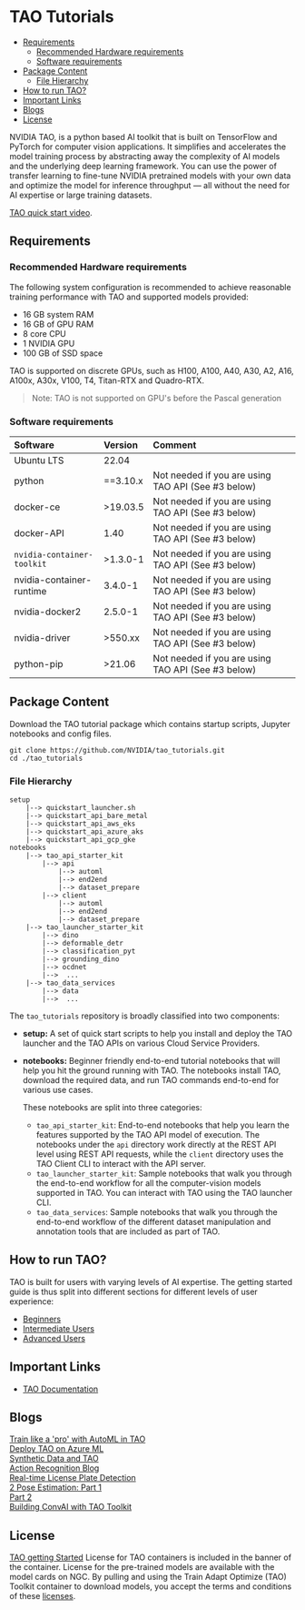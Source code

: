 # TAO Tutorials

<!-- vscode-markdown-toc -->
* [Requirements](#Requirements)
	* [Recommended Hardware requirements](#RecommendedHardwarerequirements)
	* [Software requirements](#Softwarerequirements)
* [Package Content](#PackageContent)
	* [File Hierarchy](#FileHierarchy)
* [How to run TAO?](#HowtorunTAO)
* [Important Links](#ImportantLinks)
* [Blogs](#Blogs)
* [ License](#License)

<!-- vscode-markdown-toc-config
	numbering=false
	autoSave=true
	/vscode-markdown-toc-config -->
<!-- /vscode-markdown-toc -->

NVIDIA TAO, is a python based AI toolkit that is built on TensorFlow and PyTorch for computer vision applications. It simplifies and accelerates the model training process by abstracting away the complexity of AI models and the underlying deep learning framework.
You can use the power of transfer learning to fine-tune NVIDIA pretrained models with your own data and optimize the model for inference throughput — all without the need for AI expertise or large training datasets.

[TAO quick start video](https://www.nvidia.com/en-us/on-demand/session/other2022-tao/).

## <a name='Requirements'></a>Requirements

### <a name='RecommendedHardwarerequirements'></a>Recommended Hardware requirements

The following system configuration is recommended to achieve reasonable training performance with TAO and supported models provided:

* 16 GB system RAM
* 16 GB of GPU RAM
* 8 core CPU
* 1 NVIDIA GPU
* 100 GB of SSD space

TAO is supported on discrete GPUs, such as H100, A100, A40, A30, A2, A16, A100x, A30x, V100, T4, Titan-RTX and Quadro-RTX.

> Note: TAO is not supported on GPU's before the Pascal generation

### <a name='Softwarerequirements'></a>Software requirements

| **Software**                     | **Version** | **Comment** |
| :--- | :--- | :-- |
| Ubuntu LTS                       | 22.04       ||
| python                           | ==3.10.x    | Not needed if you are using TAO API \(See #3 below\) |
| docker-ce                        | >19.03.5    | Not needed if you are using TAO API \(See #3 below\) |
| docker-API                       | 1.40        | Not needed if you are using TAO API \(See #3 below\) |
| `nvidia-container-toolkit`       | >1.3.0-1    | Not needed if you are using TAO API \(See #3 below\) |
| nvidia-container-runtime         | 3.4.0-1     | Not needed if you are using TAO API \(See #3 below\) |
| nvidia-docker2                   | 2.5.0-1     | Not needed if you are using TAO API \(See #3 below\) |
| nvidia-driver                    | >550.xx     | Not needed if you are using TAO API \(See #3 below\) |
| python-pip                       | >21.06      | Not needed if you are using TAO API \(See #3 below\) |

## <a name='PackageContent'></a>Package Content

Download the TAO tutorial package which contains startup scripts, Jupyter notebooks and config files. <br>

    git clone https://github.com/NVIDIA/tao_tutorials.git
    cd ./tao_tutorials


### <a name='FileHierarchy'></a>File Hierarchy

    setup
        |--> quickstart_launcher.sh
        |--> quickstart_api_bare_metal
        |--> quickstart_api_aws_eks
        |--> quickstart_api_azure_aks
        |--> quickstart_api_gcp_gke
    notebooks
        |--> tao_api_starter_kit
            |--> api
                |--> automl
                |--> end2end
                |--> dataset_prepare
            |--> client
                |--> automl
                |--> end2end
                |--> dataset_prepare
        |--> tao_launcher_starter_kit
            |--> dino
            |--> deformable_detr
            |--> classification_pyt
            |--> grounding_dino
            |--> ocdnet
            |-->  ...
        |--> tao_data_services
            |--> data
            |-->  ...

The `tao_tutorials` repository is broadly classified into two components:

* **setup:** A set of quick start scripts to help you install and deploy the TAO launcher and the TAO APIs on various
  Cloud Service Providers.
* **notebooks:** Beginner friendly end-to-end tutorial notebooks that will help you hit the ground running with TAO. The notebooks
  install TAO, download the required data, and run TAO commands end-to-end for various use cases.

  These notebooks are split into three categories:

   * `tao_api_starter_kit`: End-to-end notebooks that help you learn the features supported by the TAO API model of execution.
      The notebooks under the `api` directory work directly at the REST API level using REST API requests, while the `client` directory
      uses the TAO Client CLI to interact with the API server.
   * `tao_launcher_starter_kit`: Sample notebooks that walk you through the end-to-end workflow for all the
      computer-vision models supported in TAO. You can interact with TAO using the TAO launcher CLI.
   * `tao_data_services`: Sample notebooks that walk you through the end-to-end workflow of the different
      dataset manipulation and annotation tools that are included as part of TAO.

## <a name='HowtorunTAO'></a>How to run TAO?

TAO is built for users with varying levels of AI expertise. The getting started guide is thus split into different sections for different levels of user experience:

* [Beginners](https://docs.nvidia.com/tao/tao-toolkit/text/quick_start_guide/beginner.html)
* [Intermediate Users](https://docs.nvidia.com/tao/tao-toolkit/text/quick_start_guide/intermediate.html)
* [Advanced Users](https://docs.nvidia.com/tao/tao-toolkit/text/quick_start_guide/advanced.html)

## <a name='ImportantLinks'></a>Important Links

* [TAO Documentation](https://docs.nvidia.com/tao/tao-toolkit/text/overview.html)

## <a name='Blogs'></a>Blogs

[Train like a 'pro' with AutoML in TAO](https://developer.nvidia.com/blog/training-like-an-ai-pro-using-tao-automl/) <br>
[Deploy TAO on Azure ML](https://developer.nvidia.com/blog/creating-custom-ai-models-using-nvidia-tao-toolkit-with-azure-machine-learning/) <br>
[Synthetic Data and TAO](https://developer.nvidia.com/blog/developing-and-deploying-ai-powered-robots-with-nvidia-isaac-sim-and-nvidia-tao/) <br>
[Action Recognition Blog](https://developer.nvidia.com/blog/developing-and-deploying-your-custom-action-recognition-application-without-any-ai-expertise-using-tao-and-deepstream/) <br>
[Real-time License Plate Detection](https://developer.nvidia.com/blog/creating-a-real-time-license-plate-detection-and-recognition-app/) <br>
[2 Pose Estimation: Part 1](https://developer.nvidia.com/blog/training-optimizing-2d-pose-estimation-model-with-tao-toolkit-part-1/) <br>
[Part 2](https://developer.nvidia.com/blog/training-optimizing-2d-pose-estimation-model-with-tao-toolkit-part-2/) <br>
[Building ConvAI with TAO Toolkit](https://developer.nvidia.com/blog/building-and-deploying-conversational-ai-models-using-nvidia-tao-toolkit/) <br>

## <a name='License'></a> License

[TAO getting Started](https://docs.nvidia.com/tao/tao-toolkit/text/tao_toolkit_quick_start_guide.html)
License for TAO containers is included in the banner of the container. License for the pre-trained models are available with the model cards on NGC. By pulling and using the Train Adapt Optimize (TAO) Toolkit container to download models, you accept the terms and conditions of these [licenses](https://www.nvidia.com/en-us/data-center/products/nvidia-ai-enterprise/eula/).

